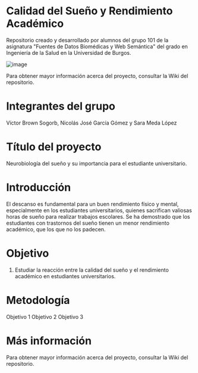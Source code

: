 # Calidad del Sueño y Rendimiento Académico
 Repositorio creado y desarrollado por alumnos del grupo 101 de la asignatura "Fuentes de Datos Biomédicas y Web Semántica" del grado en Ingeniería de la Salud en la Universidad de Burgos.
 
 ![image](https://github.com/user-attachments/assets/380c9519-7efd-40d2-ae66-09e4963bc0e6)
 
 Para obtener mayor información acerca del proyecto, consultar la Wiki del repositorio.
 
 # Integrantes del grupo
 Víctor Brown Sogorb, Nicolás José García Gómez y Sara Meda López
 
# Título del proyecto
Neurobiología del sueño y su importancia para el estudiante universitario.

# Introducción
El descanso es fundamental para un buen rendimiento físico y mental, especialmente en los estudiantes universitarios, quienes sacrifican valiosas horas de sueño para realizar trabajos escolares. Se ha demostrado que los estudiantes con trastornos del sueño tienen un menor rendimiento académico, que los que no los padecen.

# Objetivo
1. Estudiar la reacción entre la calidad del sueño y el rendimiento académico en estudiantes universitarios. 
   
# Metodología
Objetivo 1
Objetivo 2
Objetivo 3

# Más información
Para obtener mayor información acerca del proyecto, consultar la Wiki del repositorio.
